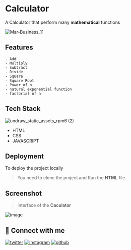 # Calculator

A Calculator that perform many **mathematical** functions

![Mar-Business_11](https://user-images.githubusercontent.com/114678694/193993341-4915b37e-8de2-42a3-a940-8eb2b58aaedf.jpg)


## Features

```
- Add
- Multiply
- Subtract
- Divide
- Square
- Square Root
- Power of n
- natural exponential function
- factorial of n
```

## Tech Stack

![undraw_static_assets_rpm6 (2)](https://user-images.githubusercontent.com/114678694/193994738-32684660-7d82-48d5-8f5d-1f428fda1853.svg)


- HTML
- CSS
- JAVASCRIPT

## Deployment

To deploy the project locally
> You need to clone the project and Run the **HTML** file.

## Screenshot

>Interface of the **Caculator**

![image](https://user-images.githubusercontent.com/72201530/193838132-4e22f252-ce18-42ef-8066-b1e392d784a8.png)

## 🔗 Connect with me

[![twitter](https://img.shields.io/badge/twitter-1DA1F2?style=for-the-badge&logo=twitter&logoColor=white)](https://twitter.com/Dhanush_Nehru)
[![instagram](https://img.shields.io/badge/instagram-E4405F?style=for-the-badge&logo=instagram&logoColor=white)](https://www.instagram.com/dhanush_nehru/)
[![github](https://img.shields.io/badge/github-100000?style=for-the-badge&logo=github&logoColor=white)](https://github.com/DhanushNehru)
